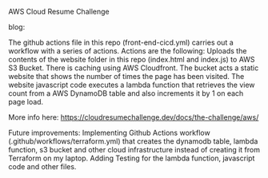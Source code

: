 AWS Cloud Resume Challenge

blog: 

The github actions file in this repo (front-end-cicd.yml) carries out a workflow with a series of actions.
Actions are the following:
Uploads the contents of the website folder in this repo (index.html and index.js) to AWS S3 Bucket. There is caching using AWS Cloudfront.
The bucket acts a static website that shows the number of times the page has been visited. 
The website javascript code executes a lambda function that retrieves the view count from a AWS DynamoDB table and also increments it by 1 on each page load.

More info here:
https://cloudresumechallenge.dev/docs/the-challenge/aws/

Future improvements:
Implementing Github Actions workflow (.github/workflows/terraform.yml) that creates the dynamodb table, lambda function, s3 bucket and other cloud infrastructure instead of creating it from Terraform on my laptop.
Adding Testing for the lambda function, javascript code and other files.
